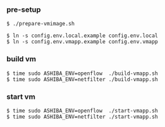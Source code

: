 ### pre-setup

    $ ./prepare-vmimage.sh

    $ ln -s config.env.local.example config.env.local
    $ ln -s config.env.vmapp.example config.env.vmapp

### build vm

    $ time sudo ASHIBA_ENV=openflow  ./build-vmapp.sh
    $ time sudo ASHIBA_ENV=netfilter ./build-vmapp.sh

### start vm

    $ time sudo ASHIBA_ENV=openflow  ./start-vmapp.sh
    $ time sudo ASHIBA_ENV=netfilter ./start-vmapp.sh

